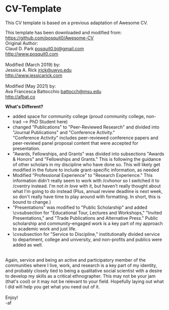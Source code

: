 # CV-Template

This CV template is based on a previous adaptation of Awesome CV. <br>

This template has been downloaded and modified from:
https://github.com/posquit0/Awesome-CV
<br>
Original Author: <br>
Claud D. Park <posquit0.bj@gmail.com> <br>
http://www.posquit0.com<br>
<br>
Modified (March 2019) by:<br>
Jessica A. Rick <jrick@uwyo.edu> <br>
http://www.jessicarick.com <br>
<br>
Modified (May 2021) by:<br>
Ava Francesca Battocchio <battocch@msu.edu> <br>
http://afbat.co<br>

<p>

<b>What's Different?</b> <br>
- added space for community college (proud community college, non-trad --> PhD Student here)
- changed "Publications" to "Peer-Reviewed Research" and divided into "Journal Publications" and "Conference Activity."  
"Conference Activity" includes peer-reviewed conference papers and peer-reviewd panel proposal content that were accepted for presentation.
- "Awards, Fellowships, and Grants" was divided into subsections "Awards & Honors" and "Fellowships and Grants." This is following the guidance of 
other scholars in my discipline who have done so. This will likely get modified in the future to include grant-specific information, as needed
- Modified "Professional Experience" to "Research Experience." This information didn't really seem to work with /cvhonor so I switched it to /cventry instead.
I'm not *in love* with it, but haven't really thought about what I'm going to do instead (Plus, annual review deadline is next week, so don't really have time
to play around with formatting. In short, this is bound to change.)
- "Presentations" was modified to "Public Scholarship" and added \cvsubsection for "Educational Tour, Lectures and Workshops," "Invited Presentations," 
and "Trade Publications and Alternative Press." Public scholarship and community-engaged work is a key part of my approach to academic work and just life.
- \cvsubsection for "Service to Discipline," institutionally divided service to department, college and university, and non-profits and publics were added as well.

<br>
Again, service and being an active and participatory member of the communities where I live, work, and research is a key part of my identity, and probably 
closely tied to being a qualitative social scientist with a desire to develop my skills as a critical ethnographer. This may not be your jam (that's cool) or
it may not be relevant to your field. Hopefully laying out what I did will help you get what you need out of it.
<br><br>
Enjoy! <br>
-af
